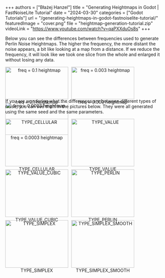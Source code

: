 +++
authors = ["Błażej Hanzel"]
title = "Generating Heightmaps in Godot | FastNoiseLite Tutorial"
date = "2024-03-30"
categories = ["Godot Tutorials"]
url = "/generating-heightmaps-in-godot-fastnoiselite-tutorial/"
featuredImage = "cover.png"
file = "heightmap-generation-tutorial.zip"
videoLink = "https://www.youtube.com/watch?v=qaPXXduOs8s"
+++

Below you can see the differences between frequencies used to generate Perlin Noise Heightmaps. The higher the frequency, the more distant the noise appears, a bit like looking at a map from a distance. If we reduce the frequency, it will look like we took one slice from the whole and enlarged it without losing any data.

<div style="display: flex; justify-content: center;">
  <div style="display: flex; flex-wrap: wrap; gap: 10px; max-width: 100%;">
    <div style="text-align: center; flex: 1 1 200px; max-width: 200px;">
      <a href="heightmap-generation-tutorial-height_map_2-1.jpg" target="_blank">
        <img src="heightmap-generation-tutorial-height_map_2-1.jpg" alt="freq = 0.1 heightmap" style="width: 100%; height: auto;">
      </a>
      <div>freq = 0.1 heightmap</div>
    </div>
    <div style="text-align: center; flex: 1 1 200px; max-width: 200px;">
      <a href="heightmap-generation-tutorial-height_map_1-1.jpg" target="_blank">
        <img src="heightmap-generation-tutorial-height_map_1-1.jpg" alt="freq = 0.003 heightmap" style="width: 100%; height: auto;">
      </a>
      <div>freq = 0.003 heightmap</div>
    </div>
    <div style="text-align: center; flex: 1 1 200px; max-width: 200px;">
      <a href="heightmap-generation-tutorial-height_map_3-1.jpg" target="_blank">
        <img src="heightmap-generation-tutorial-height_map_3-1.jpg" alt="freq = 0.0003 heightmap" style="width: 100%; height: auto;">
      </a>
      <div>freq = 0.0003 heightmap</div>
    </div>
  </div>
</div>

If you are wondering what the differences are between different types of noise, you can see them in the pictures below. They were all generated using the same seed and the same parameters.

<div style="display: flex; justify-content: center;">
  <div style="display: flex; flex-wrap: wrap; gap: 10px; max-width: 100%;">
    <div style="text-align: center; flex: 1 1 200px; max-width: 200px;">
      <a href="noise_cellular.jpg" target="_blank">
        <img src="noise_cellular.jpg" alt="TYPE_CELLULAR" style="width: 100%; height: auto;">
      </a>
      <div>TYPE_CELLULAR</div>
    </div>
    <div style="text-align: center; flex: 1 1 200px; max-width: 200px;">
      <a href="noise_value.jpg" target="_blank">
        <img src="noise_value.jpg" alt="TYPE_VALUE" style="width: 100%; height: auto;">
      </a>
      <div>TYPE_VALUE</div>
    </div>
    <div style="text-align: center; flex: 1 1 200px; max-width: 200px;">
      <a href="noise_value_cubic.jpg" target="_blank">
        <img src="noise_value_cubic.jpg" alt="TYPE_VALUE_CUBIC" style="width: 100%; height: auto;">
      </a>
      <div>TYPE_VALUE_CUBIC</div>
    </div>
    <div style="text-align: center; flex: 1 1 200px; max-width: 200px;">
      <a href="noise_perlin.jpg" target="_blank">
        <img src="noise_perlin.jpg" alt="TYPE_PERLIN" style="width: 100%; height: auto;">
      </a>
      <div>TYPE_PERLIN</div>
    </div>
    <div style="text-align: center; flex: 1 1 200px; max-width: 200px;">
      <a href="noise_simplex.jpg" target="_blank">
        <img src="noise_simplex.jpg" alt="TYPE_SIMPLEX" style="width: 100%; height: auto;">
      </a>
      <div>TYPE_SIMPLEX</div>
    </div>
    <div style="text-align: center; flex: 1 1 200px; max-width: 200px;">
      <a href="noise_simplex_smooth.jpg" target="_blank">
        <img src="noise_simplex_smooth.jpg" alt="TYPE_SIMPLEX_SMOOTH" style="width: 100%; height: auto;">
      </a>
      <div>TYPE_SIMPLEX_SMOOTH</div>
    </div>
  </div>
</div>
